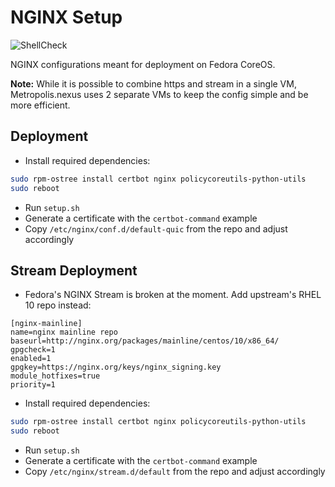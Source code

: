 # NGINX Setup

![ShellCheck](https://github.com/Metropolis-Nexus/NGINX-Setup/actions/workflows/shellcheck.yml/badge.svg)

NGINX configurations meant for deployment on Fedora CoreOS.

**Note:** While it is possible to combine https and stream in a single VM, Metropolis.nexus uses 2 separate VMs to keep the config simple and be more efficient.

## Deployment

- Install required dependencies: 

```bash
sudo rpm-ostree install certbot nginx policycoreutils-python-utils
sudo reboot
```

- Run `setup.sh`
- Generate a certificate with the `certbot-command` example
- Copy `/etc/nginx/conf.d/default-quic` from the repo and adjust accordingly

## Stream Deployment

- Fedora's NGINX Stream is broken at the moment. Add upstream's RHEL 10 repo instead:
```
[nginx-mainline]
name=nginx mainline repo
baseurl=http://nginx.org/packages/mainline/centos/10/x86_64/
gpgcheck=1
enabled=1
gpgkey=https://nginx.org/keys/nginx_signing.key
module_hotfixes=true
priority=1
```

- Install required dependencies:
```bash
sudo rpm-ostree install certbot nginx policycoreutils-python-utils
sudo reboot
```

- Run `setup.sh`
- Generate a certificate with the `certbot-command` example
- Copy `/etc/nginx/stream.d/default` from the repo and adjust accordingly

